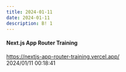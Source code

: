 ```yaml
---
title: 2024-01-11
date: 2024-01-11
description: B! 1
---
```


#### Next.js App Router Training
https://nextjs-app-router-training.vercel.app/<br>
2024/01/11 00:18:41<br>


